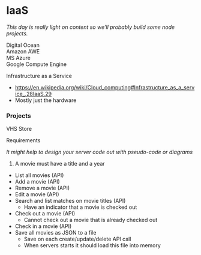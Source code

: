 # IaaS

_This day is really light on content so we’ll probably build some node projects._

Digital Ocean  
Amazon AWE  
MS Azure  
Google Compute Engine  

Infrastructure as a Service
- https://en.wikipedia.org/wiki/Cloud_computing#Infrastructure_as_a_service_.28IaaS.29
- Mostly just the hardware

### Projects
VHS Store

Requirements

_It might help to design your server code out with pseudo-code or diagrams_

1. A movie must have a title and a year
- List all movies (API)
- Add a movie (API)
- Remove a movie (API)
- Edit a movie (API)
- Search and list matches on movie titles (API)
	- Have an indicator that a movie is checked out
- Check out a movie (API)
	- Cannot check out a movie that is already checked out
- Check in a movie (API)
- Save all movies as JSON to a file
	- Save on each create/update/delete API call
	- When servers starts it should load this file into memory
